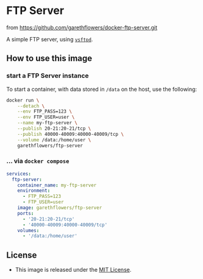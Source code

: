 # FTP Server
from https://github.com/garethflowers/docker-ftp-server.git

A simple FTP server, using
[`vsftpd`](https://security.appspot.com/vsftpd.html).

## How to use this image

### start a FTP Server instance

To start a container, with data stored in `/data` on the host, use the
following:

```sh
docker run \
	--detach \
	--env FTP_PASS=123 \
	--env FTP_USER=user \
	--name my-ftp-server \
	--publish 20-21:20-21/tcp \
	--publish 40000-40009:40000-40009/tcp \
	--volume /data:/home/user \
	garethflowers/ftp-server
```

### ... via `docker compose`

```yml
services:
  ftp-server:
    container_name: my-ftp-server
    environment:
      - FTP_PASS=123
      - FTP_USER=user
    image: garethflowers/ftp-server
    ports:
      - '20-21:20-21/tcp'
      - '40000-40009:40000-40009/tcp'
    volumes:
      - '/data:/home/user'
```

## License

-   This image is released under the
    [MIT License](https://raw.githubusercontent.com/garethflowers/docker-ftp-server/master/LICENSE).
